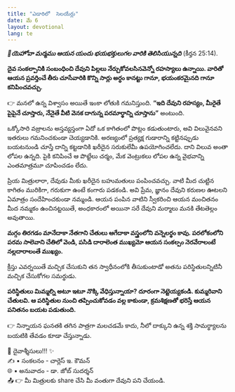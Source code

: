 ```yaml
---
title: "ఎడారిలో  సెలయేర్లు"
date: మే 6
layout: devotional
lang: te
---
```


***📖యెహోవా మర్మము ఆయన యందు భయభక్తులుగల వారికి తెలిసియున్నది***
(కీర్తన 25:14). 

**దైవ సంకల్పానికి సంబంధించి దేవుని పిల్లలు నేర్చుకోవలసినవెన్నో రహస్యాలు ఉన్నాయి. వారితో ఆయన ప్రవర్తించే తీరు చూసేవారికి కొన్ని సార్లు అర్ధం కానట్టు గానూ, భయంకరమైనది గానూ కనిపించవచ్చు.**

👉 మనలో ఉన్న విశ్వాసం అయితే ఇంకా లోతుకి గమనిస్తుంది. **“ఇది దేవుని రహస్యం, మీరైతే పైపైనే చూస్తారు, నేనైతే వీటి వెనక దాగున్న పరమార్థాన్ని చూస్తాను”** అంటుంది.

ఒక్కోసారి వజ్రాలను అస్తవ్యస్తంగా ఏదో ఒక కాగితంలో పొట్లం కడుతుంటారు, అవి విలువైనవని ఇతరులు గమనించకుండా చెయ్యడానికి. అరణ్యంలో ప్రత్యక్ష గుడారాన్ని కట్టినప్పుడు బయటనుండి చూస్తే దాన్ని కట్టడానికి ఖరీదైన సరుకులేమీ ఉపయోగించలేదు. దాని విలువ అంతా లోపల ఉన్నది. పైకి కనిపించే ఆ పొట్టేలు చర్మం, మేక వెంట్రుకలు లోపల ఉన్న వైభవాన్ని ఎంతమాత్రమూ చూపించడం లేదు.

ప్రియ మిత్రులారా, దేవుడు మీకు ఖరీదైన బహుమతులు పంపించవచ్చు. వాటి మీద చుట్టిన కాగితం మురికిగా, గరుకుగా ఉంటే కంగారు పడకండి. అవి ప్రేమ, జ్ఞానం దేవుని కరుణల ఊటలని ఏమాత్రం సందేహించకుండా నమ్మండి. ఆయన పంపిన వాటిని స్వీకరించి ఆయన మంచితనం మీద నమ్మకం ఉంచినట్టయితే, అంధకారంలో అయినా సరే దేవుని మర్మాలు మనకి తేటతెల్లం అవుతాయి.

**మగ్గం తిరగడం మానేదాకా నేతగాని చేతులు ఆగేదాకా వస్త్రంలోని వన్నెలర్థం కావు. పరలోకంలోని పరమ సాలెవాని చేతిలో వెండి, పసిడి దారాలెంత ముఖ్యమో ఆయన సంకల్పం నెరవేరాలంటే నల్లదారాలంతే ముఖ్యం.**

క్రీస్తు ఎవర్నయితే మచ్చిక చేసుకుని తన స్వాధీనంలోకి తీసుకుంటాడో అతను పరిస్థితులన్నిటినీ మచ్చిక చేసుకోగల సమర్థుడు. 

**పరిస్థితులు మిమ్మల్ని అటూ ఇటూ నొక్కి వేధిస్తున్నాయా? దూరంగా నెట్టెయ్యకండి. కుమ్మరివాని చేతులవి. ఆ పరిస్థితుల నుంచి తప్పించుకోవడం వల్ల కాకుండా, క్రమశిక్షణతో భరిస్తే ఆయన పనితనం బయట పడుతుంది.**

👉 నిన్నాయన ఘనతకి తగిన పాత్రగా మలచడమే కాదు, నీలో దాక్కుని ఉన్న శక్తి సామర్థ్యాలను బయటికి తేవడం కూడా చేస్తున్నాడు.


<div class="blessing">🙏 <span class="bless-text">దైవాశ్శీసులు!!!</span> ✨</div>

<div class="credit">✍️ <span class="credit-text">▪ సంకలనం - చార్లెస్ ఇ. కౌమన్</span></div>
<div class="credit">🌐 <span class="credit-text">▪ అనువాదం - డా. జోబ్ సుదర్శన్</span></div>


<div class="share">📤 👉 <span class="share-text">మీ మిత్రులకు share చేసి మీ వంతుగా దేవుని పని చేయండి.</span></div>
